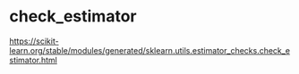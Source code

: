 # check_estimator


https://scikit-learn.org/stable/modules/generated/sklearn.utils.estimator_checks.check_estimator.html